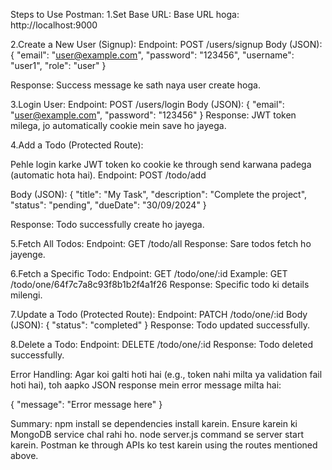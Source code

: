 Steps to Use Postman:
1.Set Base URL:
Base URL hoga: http://localhost:9000

2.Create a New User (Signup):
Endpoint: POST /users/signup
Body (JSON):
{
  "email": "user@example.com",
  "password": "123456",
  "username": "user1",
  "role": "user"
}

Response:
Success message ke sath naya user create hoga.

3.Login User:
Endpoint: POST /users/login
Body (JSON):
{
  "email": "user@example.com",
  "password": "123456"
}
Response:
JWT token milega, jo automatically cookie mein save ho jayega.

4.Add a Todo (Protected Route):

Pehle login karke JWT token ko cookie ke through send karwana padega (automatic hota hai).
Endpoint: POST /todo/add

Body (JSON):
{
  "title": "My Task",
  "description": "Complete the project",
  "status": "pending",
  "dueDate": "30/09/2024"
}

Response:
Todo successfully create ho jayega.

5.Fetch All Todos:
Endpoint: GET /todo/all
Response:
Sare todos fetch ho jayenge.

6.Fetch a Specific Todo:
Endpoint: GET /todo/one/:id
Example: GET /todo/one/64f7c7a8c93f8b1b2f4a1f26
Response:
Specific todo ki details milengi.

7.Update a Todo (Protected Route):
Endpoint: PATCH /todo/one/:id
Body (JSON):
{
  "status": "completed"
}
Response:
Todo updated successfully.

8.Delete a Todo:
Endpoint: DELETE /todo/one/:id
Response:
Todo deleted successfully.

Error Handling:
Agar koi galti hoti hai (e.g., token nahi milta ya validation fail hoti hai), 
toh aapko JSON response mein error message milta hai:

{
  "message": "Error message here"
}

Summary:
npm install se dependencies install karein.
Ensure karein ki MongoDB service chal rahi ho.
node server.js command se server start karein.
Postman ke through APIs ko test karein using the routes mentioned above.






